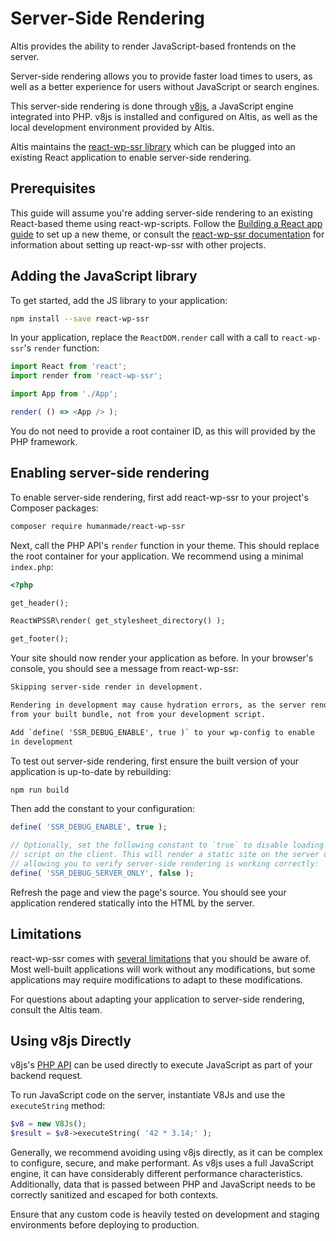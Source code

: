 # Server-Side Rendering

Altis provides the ability to render JavaScript-based frontends on the server.

Server-side rendering allows you to provide faster load times to users, as well as a better experience for users without JavaScript or search engines.

This server-side rendering is done through [v8js](https://github.com/phpv8/v8js), a JavaScript engine integrated into PHP. v8js is installed and configured on Altis, as well as the local development environment provided by Altis.

Altis maintains the [react-wp-ssr library](https://github.com/humanmade/react-wp-ssr) which can be plugged into an existing React application to enable server-side rendering.


## Prerequisites

This guide will assume you're adding server-side rendering to an existing React-based theme using react-wp-scripts. Follow the [Building a React app guide](react-app.md) to set up a new theme, or consult the [react-wp-ssr documentation](https://github.com/humanmade/react-wp-ssr) for information about setting up react-wp-ssr with other projects.


## Adding the JavaScript library

To get started, add the JS library to your application:

```sh
npm install --save react-wp-ssr
```

In your application, replace the `ReactDOM.render` call with a call to `react-wp-ssr`'s `render` function:

```js
import React from 'react';
import render from 'react-wp-ssr';

import App from './App';

render( () => <App /> );
```

You do not need to provide a root container ID, as this will provided by the PHP framework.


## Enabling server-side rendering

To enable server-side rendering, first add react-wp-ssr to your project's Composer packages:

```sh
composer require humanmade/react-wp-ssr
```

Next, call the PHP API's `render` function in your theme. This should replace the root container for your application. We recommend using a minimal `index.php`:

```php
<?php

get_header();

ReactWPSSR\render( get_stylesheet_directory() );

get_footer();
```

Your site should now render your application as before. In your browser's console, you should see a message from react-wp-ssr:

```txt
Skipping server-side render in development.

Rendering in development may cause hydration errors, as the server renders
from your built bundle, not from your development script.

Add `define( 'SSR_DEBUG_ENABLE', true )` to your wp-config to enable
in development
```

To test out server-side rendering, first ensure the built version of your application is up-to-date by rebuilding:

```sh
npm run build
```

Then add the constant to your configuration:

```php
define( 'SSR_DEBUG_ENABLE', true );

// Optionally, set the following constant to `true` to disable loading the
// script on the client. This will render a static site on the server only,
// allowing you to verify server-side rendering is working correctly:
define( 'SSR_DEBUG_SERVER_ONLY', false );
```

Refresh the page and view the page's source. You should see your application rendered statically into the HTML by the server.


## Limitations

react-wp-ssr comes with [several limitations](https://github.com/humanmade/react-wp-ssr/blob/master/docs/limitations.md) that you should be aware of. Most well-built applications will work without any modifications, but some applications may require modifications to adapt to these modifications.

For questions about adapting your application to server-side rendering, consult the Altis team.


## Using v8js Directly

v8js's [PHP API](https://github.com/phpv8/v8js#php-api) can be used directly to execute JavaScript as part of your backend request.

To run JavaScript code on the server, instantiate V8Js and use the `executeString` method:

```php
$v8 = new V8Js();
$result = $v8->executeString( '42 * 3.14;' );
```

Generally, we recommend avoiding using v8js directly, as it can be complex to configure, secure, and make performant. As v8js uses a full JavaScript engine, it can have considerably different performance characteristics. Additionally, data that is passed between PHP and JavaScript needs to be correctly sanitized and escaped for both contexts.

Ensure that any custom code is heavily tested on development and staging environments before deploying to production.
